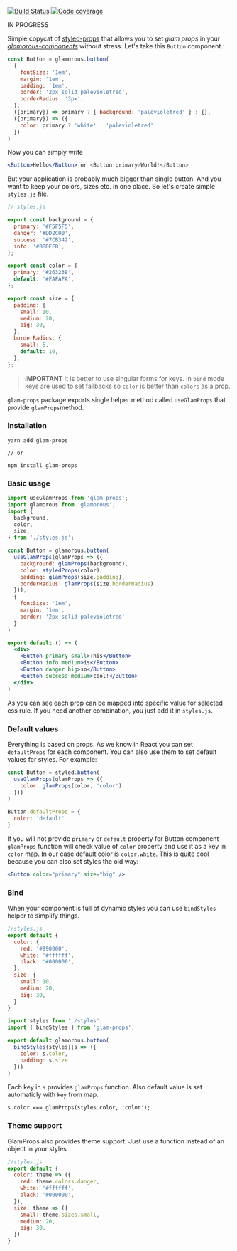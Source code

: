 [![Build Status](https://travis-ci.org/bulby97/glam-props.svg?branch=master)](https://travis-ci.org/bulby97/glam-props)
[![Code coverage](https://codecov.io/gh/bulby97/glam-props/branch/master/graph/badge.svg)](https://codecov.io/gh/bulby97/glam-props)

IN PROGRESS

Simple copycat of [styled-props](https://github.com/RafalFilipek/styled-props) that allows you to set *glam props* in your [*glamorous-components*](https://github.com/paypal/glamorous) without stress. Let's take this `Button` component :

```jsx
const Button = glamorous.button(
  {
    fontSize: '1em',
    margin: '1em',
    padding: '1em',
    border: '2px solid palevioletred',
    borderRadius: '3px',
  },
  ({primary}) => primary ? { background: 'palevioletred' } : {},
  ({primary}) => ({
    color: primary ? 'white' : 'palevioletred'
  })
)

```

Now you can simply write

```jsx
<Button>Hello</Button> or <Button primary>World!</Button>
```

But your application is probably much bigger than single button. And you want to keep your colors, sizes etc. in one place. So let's create simple `styles.js` file.

```js
// styles.js

export const background = {
  primary: '#F5F5F5',
  danger: '#DD2C00',
  success: '#7CB342',
  info: '#BBDEFB',
};

export const color = {
  primary: '#263238',
  default: '#FAFAFA',
};

export const size = {
  padding: {
    small: 10,
    medium: 20,
    big: 30,
  },
  borderRadius: {
    small: 5,
    default: 10,
  },
};
```

> **IMPORTANT** It is better to use singular forms for keys. In `bind` mode keys are used to set fallbacks so `color` is better than `colors` as a prop.

`glam-props` package exports single helper method called `useGlamProps` that provide `glamProps`method.


### Installation

```
yarn add glam-props

// or

npm install glam-props
```

### Basic usage

```jsx
import useGlamProps from 'glam-props';
import glamorous from 'glamorous';
import {
  background,
  color,
  size,
} from './styles.js';

const Button = glamorous.button(
  useGlamProps(glamProps => ({
    background: glamProps(background),
    color: styledProps(color),
    padding: glamProps(size.padding),
    borderRadius: glamProps(size.borderRadius)
  })),
  {
    fontSize: '1em',
    margin: '1em',
    border: '2px solid palevioletred'
  }
)

export default () => (
  <div>
    <Button primary small>This</Button>
    <Button info medium>is</Button>
    <Button danger big>so</Button>
    <Button success medium>cool!</Button>
  </div>
)
```

As you can see each prop can be mapped into specific value for selected css rule. If you need another combination, you just add it in `styles.js`.

### Default values

Everything is based on props. As we know in React you can set `defaultProps` for each component. You can also use them to set default values for styles. For example:

```jsx
const Button = styled.button(
  useGlamProps(glamProps => ({
    color: glamProps(color, 'color')
  }))
)

Button.defaultProps = {
  color: 'default'
}
```

If you will not provide `primary` or `default` property for Button component `glamProps` function will check value of `color` property and use it as a key in `color` map. In our case default color is `color.white`. This is quite cool because you can also set styles the old way:

```jsx
<Button color="primary" size="big" />
```

### Bind

When your component is full of dynamic styles you can use `bindStyles` helper to simplify things.

```js
//styles.js
export default {
  color: {
    red: '#990000',
    white: '#ffffff',
    black: '#000000',
  },
  size: {
    small: 10,
    medium: 20,
    big: 30,
  }
}
```

```jsx
import styles from './styles';
import { bindStyles } from 'glam-props';

export default glamorous.button(
  bindStyles(styles)(s => ({
    color: s.color,
    padding: s.size
  }))
)
```

Each key in `s` provides `glamProps` function. Also default value is set automaticly with `key` from map.

```
s.color === glamProps(styles.color, 'color');
```

### Theme support

GlamProps also provides theme support. Just use a function instead of an object in your styles

```js
//styles.js
export default {
  color: theme => ({
    red: theme.colors.danger,
    white: '#ffffff',
    black: '#000000',
  }),
  size: theme => ({
    small: theme.sizes.small,
    medium: 20,
    big: 30,
  })
}

```
